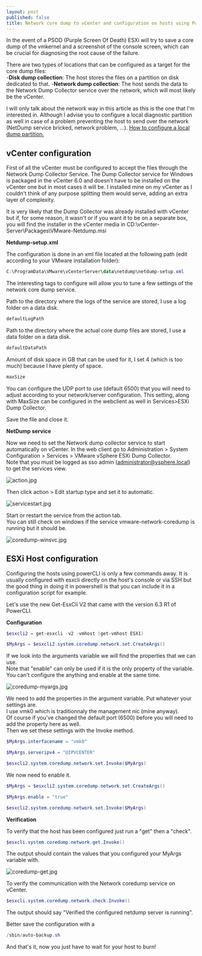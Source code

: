 ```yaml
---
layout: post
published: false
title: Network core dump to vCenter and configuration on hosts using PowerCLI
---
```

In the event of a PSOD (Purple Screen Of Death) ESXi will try to save a core dump of the vmkernel and a screenshot of the console screen, which can be crucial for diagnosing the root cause of the failure.

There are two types of locations that can be configured as a target for the core dump files:  
-**Disk dump collection**: The host stores the files on a partition on disk dedicated to that.
-**Network dump collection**: The host sends the data to the Network Dump Collector service over the network, which will most likely be the vCenter. 

I will only talk about the network way in this article as this is the one that I'm interested in. Although I advise you to configure a local diagnostic partition as well in case of a problem preventing the host to send over the network (NetDump service bricked, network problem, ...). [How to configure a local dump partition.](https://kb.vmware.com/selfservice/search.do?cmd=displayKC&docType=kc&docTypeID=DT_KB_1_1&externalId=2004299)

## vCenter configuration

First of all the vCenter must be configured to accept the files through the Network Dump Collector Service. The Dump Collector service for Windows is packaged in the vCenter 6.0 and doesn't have to be installed on the vCenter one but in most cases it will be. I installed mine on my vCenter as I couldn't think of any purpose splitting them would serve, adding an extra layer of complexity.

It is very likely that the Dump Collector was already installed with vCenter but if, for some reason, it wasn't or if you want it to be on a separate box, you will find the installer in the vCenter media in CD:\vCenter-Server\Packages\VMware-Netdump.msi

**Netdump-setup.xml**

The configuration is done in an xml file located at the following path (edit according to your VMware installation folder):

```Powershell
C:\ProgramData\VMware\vCenterServer\data\netdump\netdump-setup.xml
```

The interesting tags to configure will allow you to tune a few settings of the network core dump service.

Path to the directory where the logs of the service are stored, I use a log folder on a data disk.  
```Powershell
defaultLogPath
```

Path to the directory where the actual core dump files are stored, I use a data folder on a data disk.
```Powershell
defaultDataPath
```

Amount of disk space in GB that can be used for it, I set 4 (which is too much) because I have plenty of space.  
```Powershell
maxSize
```

You can configure the UDP port to use (default 6500) that you will need to adjust according to your network/server configuration. This setting, along with MaxSize can be configured in the webclient as well in Services>ESXi Dump Collector.

Save the file and close it.

**NetDump service**

Now we need to set the Network dump collector service to start automatically on vCenter. In the web client go to Administration > System Configuration > Services > VMware vSphere ESXi Dump Collector.  
Note that you must be logged as sso admin (administrator@vsphere.local) to get the services view.

![action.jpg]({{site.baseurl}}/img/action.jpg)

Then click action > Edit startup type and set it to automatic.

![servicestart.jpg]({{site.baseurl}}/img/servicestart.jpg)

Start or restart the service from the action tab.  
You can still check on windows if the service vmware-network-coredump is running but it should be.

![coredump-winsvc.jpg]({{site.baseurl}}/img/coredump-winsvc.jpg)

## ESXi Host configuration

Configuring the hosts using powerCLI is only a few commands away. It is usually configured with esxcli directly on the host's console or via SSH but the good thing in doing it in powershell is that you can include it in a configuration script for example.

Let's use the new Get-EsxCli V2 that came with the version 6.3 R1 of PowerCLI.

**Configuration**

```Powershell
$esxcli2 = get-esxcli -v2 -vmhost (get-vmhost ESX1)

$MyArgs = $esxcli2.system.coredump.network.set.CreateArgs()
```

If we look into the arguments variable we will find the properties that we can use.  
Note that "enable" can only be used if it is the only property of the variable. You can't configure the anything and enable at the same time.

![coredump-myargs.jpg]({{site.baseurl}}/img/coredump-myargs.jpg)

We need to add the properties in the argument variable. Put whatever your settings are.  
I use vmk0 which is traditionnaly the management nic (mine anyway).  
Of course if you've changed the default port (6500) before you will need to add the property here as well.  
Then we set these settings with the Invoke method.

```Powershell
$MyArgs.interfacename = "vmk0"

$MyArgs.serveripv4 = "@IPVCENTER"

$esxcli2.system.coredump.network.set.Invoke($MyArgs)
```

We now need to enable it.

```Powershell
$MyArgs = $esxcli2.system.coredump.network.set.CreateArgs()

$MyArgs.enable = "true"

$esxcli2.system.coredump.network.set.Invoke($MyArgs)
```

**Verification**

To verify that the host has been configured just run a "get" then a "check".

```Powershell
$esxcli.system.coredump.network.get.Invoke()
```

The output should contain the values that you configured your MyArgs variable with.

![coredump-get.jpg]({{site.baseurl}}/img/coredump-get.jpg)

To verify the communication with the Network coredump service on vCenter.

```Powershell
$esxcli.system.coredump.network.check.Invoke()
```

The output should say "Verified the configured netdump server is running".

Better save the configuration with a 
```Powershell
/sbin/auto-backup.sh
```
And that's it, now you just have to wait for your host to burn!
